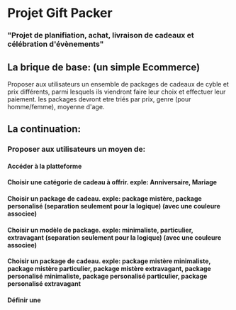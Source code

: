 # Projet Gift Packer
### "Projet de planifiation, achat, livraison de cadeaux et célébration d'évènements"


## La brique de base: (un simple Ecommerce)
Proposer aux utilisateurs un ensemble de packages de cadeaux de cyble et prix différents, parmi lesquels ils viendront faire leur choix et effectuer leur paiement. les packages devront etre triés par prix, genre (pour homme/femme), moyenne d'age. 



## La continuation:

### Proposer aux utilisateurs un moyen de:
#### Accéder à la platteforme
#### Choisir une catégorie de cadeau à offrir.  exple: Anniversaire, Mariage

#### Choisir un package de cadeau. exple: package mistère, package personalisé   (separation seulement pour la logique) (avec une couleure associee)
#### Choisir un modèle de package. exple: minimaliste, particulier, extravagant  (separation seulement pour la logique) (avec une couleure associee)

#### Choisir un package de cadeau. exple: package mistère minimaliste, package mistère particulier, package mistère extravagant, package personalisé minimaliste, package personalisé particulier, package personalisé extravagant

#### Définir une  
#### 
#### 
#### 

